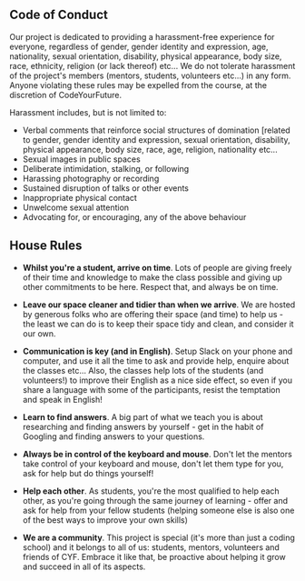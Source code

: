 Code of Conduct
---
Our project is dedicated to providing a harassment-free experience for everyone, regardless of gender, gender identity and expression, age, nationality, sexual orientation, disability, physical appearance, body size, race, ethnicity, religion (or lack thereof) etc... We do not tolerate harassment of the project's members (mentors, students, volunteers etc...) in any form. Anyone violating these rules may be expelled from the course, at the discretion of CodeYourFuture.

Harassment includes, but is not limited to:
- Verbal comments that reinforce social structures of domination [related to gender, gender identity and expression, sexual orientation, disability, physical appearance, body size, race, age, religion, nationality etc...
- Sexual images in public spaces
- Deliberate intimidation, stalking, or following
- Harassing photography or recording
- Sustained disruption of talks or other events
- Inappropriate physical contact
- Unwelcome sexual attention
- Advocating for, or encouraging, any of the above behaviour


House Rules
---

+ **Whilst you're a student, arrive on time**. Lots of people are giving freely of their time and knowledge to make the class possible and giving up other commitments to be here. Respect that, and always be on time.

+  **Leave our space cleaner and tidier than when we arrive**. We are hosted by generous folks who are offering their space (and time) to help us - the least we can do is to keep their space tidy and clean, and consider it our own.

+  **Communication is key (and in English)**. Setup Slack on your phone and computer, and use it all the time to ask and provide help, enquire about the classes etc... Also, the classes help lots of the students (and volunteers!) to improve their English as a nice side effect, so even if you share a language with some of the participants, resist the temptation and speak in English!

+ **Learn to find answers**. A big part of what we teach you is about researching and finding answers by yourself - get in the habit of Googling and finding answers to your questions.

+ **Always be in control of the keyboard and mouse**. Don't let the mentors take control of your keyboard and mouse, don't let them type for you, ask for help but do things yourself!

+ **Help each other**. As students, you're the most qualified to help each other, as you're going through the same journey of learning - offer and ask for help from your fellow students (helping someone else is also one of the best ways to improve your own skills)

+  **We are a community**. This project is special (it's more than just a coding school) and it belongs to all of us: students, mentors, volunteers and friends of CYF. Embrace it like that, be proactive about helping it grow and succeed in all of its aspects.
